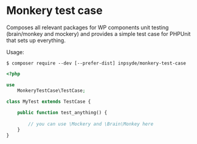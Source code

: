 # Monkery test case

Composes all relevant packages for WP components unit testing (brain/monkey and mockery) and provides a simple 
test case for PHPUnit that sets up everything.

Usage:
```
$ composer require --dev [--prefer-dist] inpsyde/monkery-test-case 
```

```php
<?php

use 
	MonkeryTestCase\TestCase;
	
class MyTest extends TestCase {

	public function test_anything() {
	
		// you can use \Mockery and \Brain\Monkey here
	}
}
```
